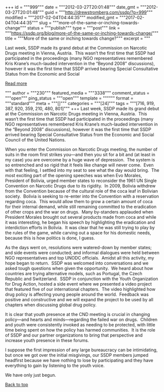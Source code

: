 +++
id = """999"""
date = """2012-03-27T20:01:48"""
date_gmt = """2012-03-27T20:01:48"""
guid = """http://drewstromberg.com/ssdp/?p=999"""
modified = """2017-02-04T04:44:35"""
modified_gmt = """2017-02-04T04:44:35"""
slug = """more-of-the-same-or-inching-towards-change"""
status = """publish"""
type = """post"""
link = """https://ssdp.org/blog/more-of-the-same-or-inching-towards-change/"""
title = """More of the same or inching towards change?"""
excerpt = """<p>Last week, SSDP made its grand debut at the Commission on Narcotic Drugs meeting in Vienna, Austria.  This wasn’t the first time that SSDP had participated in the proceedings (many NGO representatives remembered Kris Krane’s much-lauded intervention in the “Beyond 2008” discussions), however it was the first time that SSDP arrived bearing Special Consultative Status from the Economic and Social</p>
<div class="h10"></div>
<p><a class="more-link2 flat" href="https://ssdp.org/blog/more-of-the-same-or-inching-towards-change/">Read more</a></p>
"""
author = """230"""
featured_media = """3338"""
comment_status = """open"""
ping_status = """open"""
template = """"""
format = """standard"""
meta = """[]"""
categories = """[24]"""
tags = """[716, 919, 387, 920, 359, 210, 480, 801]"""
+++
Last week, SSDP made its grand debut at the Commission on Narcotic Drugs meeting in Vienna, Austria.  This wasn’t the first time that SSDP had participated in the proceedings (many NGO representatives remembered Kris Krane’s much-lauded intervention in the “Beyond 2008” discussions), however it was the first time that SSDP arrived bearing Special Consultative Status from the Economic and Social Council of the United Nations.



When you enter the Commission on Narcotic Drugs meeting, the number of suits in the room first strikes you—and then you sit for a bit and (at least in my case) you are overcome by a huge wave of depression.  The system is so entrenched and so rigid that it feels like change will never come.  Even with that feeling, I settled into my seat to see what the day would bring.  The most exciting part of the opening speeches was when Evo Morales, President of Bolivia, urged member states to reconsider the 1961 UN Single Convention on Narcotic Drugs due to its rigidity.  In 2009, Bolivia withdrew from the Convention because of the cultural role of the coca leaf in Bolivian society.  Bolivia is seeking to re-enter into the Convention with a reservation regarding coca.  This would allow them to grow a certain amount of coca for their internal demand, while still remaining committed to the eradication of other crops and the war on drugs.  Many by-standers applauded when President Morales brought out several products made from coca and while it was interesting, he began his speech by highlighting the eradication and interdiction efforts in Bolivia.  It was clear that he was still trying to play by the rules of the game, while carving out a space for his domestic needs, because this is how politics is done, I guess.



As the days went on, resolutions were watered-down by member states; and side events were conducted; and informal dialogues were held between NGO representatives and top UNODC officials.  Amidst all this activity, my hope began to return.  SSDP was welcomed into conversations and we asked tough questions when given the opportunity.  We heard about how countries are trying alternative models, such as Portugal, the Czech Republic and Switzerland.  SSDP in conjunction with the Youth Organization for Drug Action, hosted a side event where we presented a video project that featured five of our international chapters.  The video highlighted how drug policy is affecting young people around the world.  Feedback was positive and constructive and we will expand the project to be used by all chapters when discussing global drug policy.



It is clear that youth presence at the CND meeting is crucial in changing policy—and hearts and minds—regarding the failed war on drugs.  Children and youth were consistently invoked as needing to be protected, with little time being spent on how the policy has harmed communities.  It is the role of SSDP and our partner organizations to bring that perspective and increase youth presence in these forums.



I suppose the first impression of any large bureaucracy can be intimidating, but once we got over the initial misgivings, our SSDP members jumped headfirst because we have nothing to lose by participating and they have everything to gain by listening to the youth voice.



We have only just begun.



<a title="Back to Top" href="http://ssdp.org/news/blog/more-of-the-same-or-inching-towards-change#top">Back to top</a>
